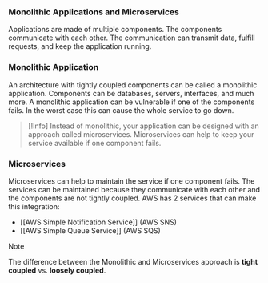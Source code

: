 ### Monolithic Applications and Microservices
Applications are made of multiple components.
The components communicate with each other.
The communication can transmit data, fulfill requests, and keep the application running.

### Monolithic Application
An architecture with tightly coupled components can be called a monolithic application.
Components can be databases, servers, interfaces, and much more.
A monolithic application can be vulnerable if one of the components fails.
In the worst case this can cause the whole service to go down.

> [!Info]
> Instead of monolithic, your application can be designed with an approach called microservices.
> Microservices can help to keep your service available if one component fails.

### Microservices 
Microservices can help to maintain the service if one component fails.
The services can be maintained because they communicate with each other and the components are not tightly coupled.
AWS has 2 services that can make this integration:
- [[AWS Simple Notification Service]] (AWS SNS)
- [[AWS Simple Queue Service]] (AWS SQS)
>[!Note]
>The difference between the Monolithic and Microservices approach is **tight coupled** vs. **loosely coupled**.

